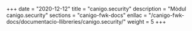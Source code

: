 +++
date        = "2020-12-12"
title       = "canigo.security"
description = "Mòdul canigo.security"
sections    = "canigo-fwk-docs"
enllac		= "/canigo-fwk-docs/documentacio-llibreries/canigo.security/"
weight		= 5
+++
